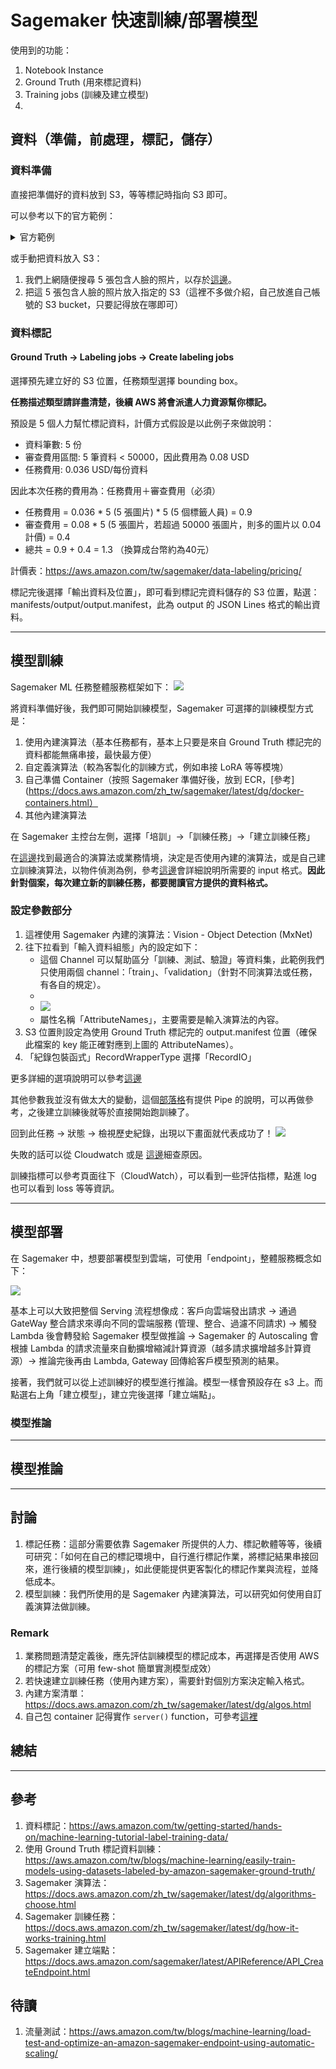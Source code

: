 # Sagemaker 快速訓練/部署模型

使用到的功能：
1. Notebook Instance
2. Ground Truth (用來標記資料)
3. Training jobs (訓練及建立模型)
4. 

## 資料（準備，前處理，標記，儲存）

### 資料準備

直接把準備好的資料放到 S3，等等標記時指向 S3 即可。

可以參考以下的官方範例：
<details><summary>官方範例</summary>
建立一個 Notebook Instance（或其他可以 access 到 aws 的環境，包含local terminal、local python file 等等，只要可以 access 都可以）

以 Sagemaker Notebook Instance 為例，建立 notebook instance 後，開啟一個 .ipynb file，執行以下程式，正常執行後即把資料 download 到 S3 了。
```python
import sagemaker

sess = sagemaker.Session()
bucket = sess.default_bucket()

!aws s3 sync s3://sagemaker-sample-files/datasets/image/caltech-101/inference/ s3://{bucket}/ground-truth-demo/images/

print('Copy and paste the below link into a web browser to confirm the ten images were successfully uploaded to your bucket:')
print(f'https://s3.console.aws.amazon.com/s3/buckets/{bucket}/ground-truth-demo/images/')

print('\nWhen prompted by Sagemaker to enter the S3 location for input datasets, you can paste in the below S3 URL')

print(f's3://{bucket}/ground-truth-demo/images/')

print('\nWhen prompted by Sagemaker to Specify a new location, you can paste in the below S3 URL')

print(f's3://{bucket}/ground-truth-demo/labeled-data/')
```
</details>

或手動把資料放入 S3：
1. 我們上網隨便搜尋 5 張包含人臉的照片，以存於[這邊](../data/)。
2. 把這 5 張包含人臉的照片放入指定的 S3（這裡不多做介紹，自己放進自己帳號的 S3 bucket，只要記得放在哪即可）

### 資料標記

#### Ground Truth -> Labeling jobs -> Create labeling jobs

選擇預先建立好的 S3 位置，任務類型選擇 bounding box。

**任務描述類型請詳盡清楚，後續 AWS 將會派遣人力資源幫你標記。**

預設是 5 個人力幫忙標記資料，計價方式假設是以此例子來做說明：
- 資料筆數: 5 份
- 審查費用區間: 5 筆資料 < 50000，因此費用為 0.08 USD
- 任務費用: 0.036 USD/每份資料
  
因此本次任務的費用為：任務費用＋審查費用（必須）
- 任務費用 = 0.036 * 5 (5 張圖片) * 5 (5 個標籤人員) = 0.9
- 審查費用 = 0.08 * 5 (5 張圖片，若超過 50000 張圖片，則多的圖片以 0.04 計價) = 0.4
- 總共 = 0.9 + 0.4 = 1.3 （換算成台幣約為40元）

計價表：https://aws.amazon.com/tw/sagemaker/data-labeling/pricing/

標記完後選擇「輸出資料及位置」，即可看到標記完資料儲存的 S3 位置，點選：manifests/output/output.manifest，此為 output 的 JSON Lines 格式的輸出資料。

--- 

## 模型訓練

Sagemaker ML 任務整體服務框架如下：
![](./sagemaker_training_arch.png)


將資料準備好後，我們即可開始訓練模型，Sagemaker 可選擇的訓練模型方式是：
1. 使用內建演算法（基本任務都有，基本上只要是來自 Ground Truth 標記完的資料都能無痛串接，最快最方便）
2. 自定義演算法（較為客製化的訓練方式，例如串接 LoRA 等等模塊）
3. 自己準備 Container（按照 Sagemaker 準備好後，放到 ECR，[參考](https://docs.aws.amazon.com/zh_tw/sagemaker/latest/dg/docker-containers.html）
4. 其他內建演算法

在 Sagemaker 主控台左側，選擇「培訓」->「訓練任務」->「建立訓練任務」


在[這邊](https://docs.aws.amazon.com/zh_tw/sagemaker/latest/dg/algos.html)找到最適合的演算法或業務情境，決定是否使用內建的演算法，或是自己建立訓練演算法，以物件偵測為例，參考[這邊](https://docs.aws.amazon.com/zh_tw/sagemaker/latest/dg/object-detection.html)會詳細說明所需要的 input 格式。**因此針對個案，每次建立新的訓練任務，都要閱讀官方提供的資料格式。**

### 設定參數部分


1. 這裡使用 Sagemaker 內建的演算法：Vision - Object Detection (MxNet)
2. 往下拉看到「輸入資料組態」內的設定如下：
   - 這個 Channel 可以幫助區分「訓練、測試、驗證」等資料集，此範例我們只使用兩個 channel：「train」、「validation」（針對不同演算法或任務，有各自的規定）。
   - 
   - ![](training_jobs_setting.png)
    - 屬性名稱「AttributeNames」，主要需要是輸入演算法的內容。
3. S3 位置則設定為使用 Ground Truth 標記完的 output.manifest 位置（確保此檔案的 key 能正確對應到上圖的 AttributeNames）。
4. 「紀錄包裝函式」RecordWrapperType 選擇「RecordIO」

更多詳細的選項說明可以參考[這邊](https://docs.aws.amazon.com/zh_tw/sagemaker/latest/dg/augmented-manifest.html)


其他參數我並沒有做太大的變動，這個[部落格](https://aws.amazon.com/tw/blogs/machine-learning/accelerate-model-training-using-faster-pipe-mode-on-amazon-sagemaker/)有提供 Pipe 的說明，可以再做參考，之後建立訓練後就等於直接開始跑訓練了。

回到此任務 -> 狀態 -> 檢視歷史紀錄，出現以下畫面就代表成功了！
![](./training_complete.png)


失敗的話可以從 Cloudwatch 或是 [這邊](https://docs.aws.amazon.com/sagemaker/latest/dg/clarify-processing-job-run-troubleshooting.html)細查原因。


訓練指標可以參考頁面往下（CloudWatch），可以看到一些評估指標，點進 log 也可以看到 loss 等等資訊。

---

## 模型部署

在 Sagemaker 中，想要部署模型到雲端，可使用「endpoint」，整體服務概念如下：

![](./sagemaker_serving.png)

基本上可以大致把整個 Serving 流程想像成：客戶向雲端發出請求 -> 通過 GateWay 整合請求來導向不同的雲端服務 (管理、整合、過濾不同請求) -> 觸發 Lambda 後會轉發給 Sagemaker 模型做推論 -> Sagemaker 的 Autoscaling 會根據 Lambda 的請求流量來自動擴增縮減計算資源（越多請求擴增越多計算資源）-> 推論完後再由 Lambda, Gateway 回傳給客戶模型預測的結果。

接著，我們就可以從上述訓練好的模型進行推論。模型一樣會預設存在 s3 上。而點選右上角「建立模型」，建立完後選擇「建立端點」。






### 模型推論


---

## 模型推論

---

## 討論

1. 標記任務：這部分需要依靠 Sagemaker 所提供的人力、標記軟體等等，後續可研究：「如何在自己的標記環境中，自行進行標記作業，將標記結果串接回來，進行後續的模型訓練」，如此便能提供更客製化的標記作業與流程，並降低成本。
2. 模型訓練：我們所使用的是 Sagemaker 內建演算法，可以研究如何使用自訂義演算法做訓練。


### Remark

1. 業務問題清楚定義後，應先評估訓練模型的標記成本，再選擇是否使用 AWS 的標記方案（可用 few-shot 簡單實測模型成效）
2. 若快速建立訓練任務（使用內建方案），需要針對個別方案決定輸入格式。
3. 內建方案清單：https://docs.aws.amazon.com/zh_tw/sagemaker/latest/dg/algos.html
4. 自己包 container 記得實作 `server()` function，可參考[這裡](https://www.youtube.com/watch?v=YQyid2uLOvI)
## 總結


---
## 參考

1. 資料標記：https://aws.amazon.com/tw/getting-started/hands-on/machine-learning-tutorial-label-training-data/
2. 使用 Ground Truth 標記資料訓練：https://aws.amazon.com/tw/blogs/machine-learning/easily-train-models-using-datasets-labeled-by-amazon-sagemaker-ground-truth/
3. Sagemaker 演算法：https://docs.aws.amazon.com/zh_tw/sagemaker/latest/dg/algorithms-choose.html
4. Sagemaker 訓練任務：https://docs.aws.amazon.com/zh_tw/sagemaker/latest/dg/how-it-works-training.html
5. Sagemaker 建立端點：https://docs.aws.amazon.com/sagemaker/latest/APIReference/API_CreateEndpoint.html



## 待讀
1. 流量測試：https://aws.amazon.com/tw/blogs/machine-learning/load-test-and-optimize-an-amazon-sagemaker-endpoint-using-automatic-scaling/